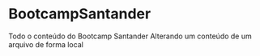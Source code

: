 # BootcampSantander
Todo o conteúdo do Bootcamp Santander
Alterando um conteúdo de um arquivo de forma local